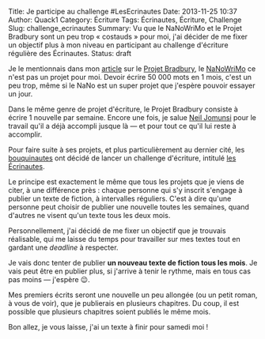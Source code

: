 Title: Je participe au challenge &#35;LesEcrinautes
Date: 2013-11-25 10:37
Author: Quack1
Category: Écriture
Tags: Écrinautes, Écriture, Challenge
Slug: challenge_ecrinautes
Summary: Vu que le NaNoWriMo et le Projet Bradbury sont un peu trop « costauds » pour moi, j'ai décider de me fixer un objectif plus à mon niveau en participant au challenge d'écriture régulière des Écrinautes.
Status: draft

Je le mentionnais dans mon [article]({filename}/projet_bradbury.md "Projet Bradbury : 52 semaines ⇒ 52 nouvelles") sur le [Projet Bradbury](http://actualitte.com/blog/projetbradbury/le-projet-bradbury-cest-quoi/ "Le projet Bradbury, c'est quoi ?"), le [NaNoWriMo](http://nanowrimo.org/ "National Novel Writing Month") ce n'est pas un projet pour moi. Devoir écrire 50 000 mots en 1 mois, c'est un peu trop, même si le NaNo est un super projet que j'espère pouvoir essayer un jour. 

Dans le même genre de projet d'écriture, le Projet Bradbury consiste à écrire 1 nouvelle par semaine. Encore une fois, je salue [Neil Jomunsi](https://twitter.com/NeilJomunsi "@NeilJomunsi sur Twitter") pour le travail qu'il a déjà accompli jusque là — et pour tout ce qu'il lui reste à accomplir.

Pour faire suite à ses projets, et plus particulièrement au dernier cité, les [bouquinautes](http://bouquinautes.wordpress.com "Les Bouquinautes - Webzine Littéraire") ont décidé de lancer un challenge d'écriture, intitulé [les Écrinautes](http://bouquinautes.wordpress.com/2013/11/02/les-ecrinautes-challenge-decriture-mensuel/ "Les Écrinautes - Challenge d'écriture régulière").

Le principe est exactement le même que tous les projets que je viens de citer, à une différence près : chaque personne qui s'y inscrit s'engage à publier un texte de fiction, à intervalles réguliers. C'est à dire qu'une personne peut choisir de publier une nouvelle toutes les semaines, quand d'autres ne visent qu'un texte tous les deux mois.

Personnellement, j'ai décidé de me fixer un objectif que je trouvais réalisable, qui me laisse du temps pour travailler sur mes textes tout en gardant une _deadline_ à respecter. 

Je vais donc tenter de publier **un nouveau texte de fiction tous les mois**. Je vais peut être en publier plus, si j'arrive à tenir le rythme, mais en tous cas pas moins — j'espère 😉.

Mes premiers écrits seront une nouvelle un peu allongée (ou un petit roman, à vous de voir), que je publierais en plusieurs chapitres. Du coup, il est possible que plusieurs chapitres soient publiés le même mois.

Bon allez, je vous laisse, j'ai un texte à finir pour samedi moi !